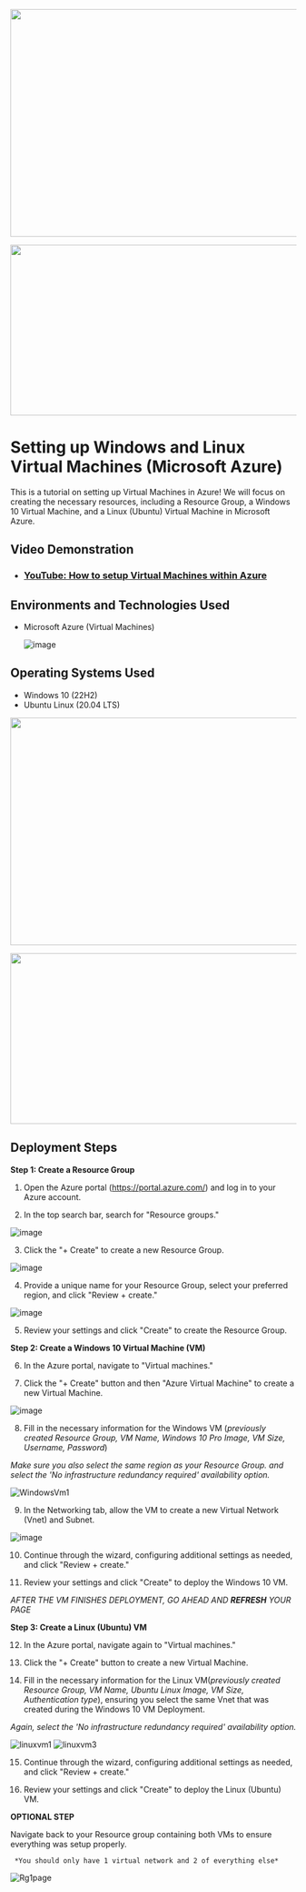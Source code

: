 
<p align="center">
  <img width="800" height="400" src="https://github.com/mehmhacimic/VirtualMachineSetup/assets/157438082/1e02515e-9583-46c5-87d7-f089262baed5">
</p>   

<p align="center">
  <img width="800" height="300" src="https://github.com/mehmhacimic/VirtualMachineSetup/assets/157438082/7d3307be-d928-4b88-ad60-d56e43fa55a2">
</p>
<h1>Setting up Windows and Linux Virtual Machines (Microsoft Azure)</h1>
  This is a tutorial on setting up Virtual Machines in Azure! We will focus on creating the necessary resources, including a Resource Group, a Windows 10 Virtual Machine, and a Linux (Ubuntu) Virtual Machine in Microsoft Azure.
<br />


<h2>Video Demonstration</h2>

- ### [YouTube: How to setup Virtual Machines within Azure](https://www.youtube.com/watch?v=yr2inR-AJxw)

<h2>Environments and Technologies Used</h2>

- Microsoft Azure (Virtual Machines)

   ![image](https://github.com/mehmhacimic/VirtualMachineSetup/assets/157438082/756b1722-1f2a-4ef9-87bc-9e848f66d2a4)
  <p align="center">

<h2>Operating Systems Used </h2>

- Windows 10 (22H2)
- Ubuntu Linux (20.04 LTS)

<p align="center">
  <img width="800" height="400" src="https://github.com/mehmhacimic/VirtualMachineSetup/assets/157438082/1e02515e-9583-46c5-87d7-f089262baed5">
</p>   



<p align="center">
  <img width="800" height="300" src="https://github.com/mehmhacimic/VirtualMachineSetup/assets/157438082/7d3307be-d928-4b88-ad60-d56e43fa55a2">
</p>

 
<h2>Deployment Steps</h2>


**Step 1: Create a Resource Group**


1. Open the Azure portal (https://portal.azure.com/) and log in to your Azure account.


2. In the top search bar, search for "Resource groups."

![image](https://github.com/mehmhacimic/VirtualMachineSetup/assets/157438082/a6db528a-6776-465d-bd76-b16bd20a00d3)

3. Click the "+ Create" to create a new Resource Group.

![image](https://github.com/mehmhacimic/VirtualMachineSetup/assets/157438082/f017174d-1231-497b-bc9e-6583feb6c7fb)

4. Provide a unique name for your Resource Group, select your preferred region, and click "Review + create."

![image](https://github.com/mehmhacimic/VirtualMachineSetup/assets/157438082/152a793c-fa6b-4836-a2bd-e453a105acd2)


5. Review your settings and click "Create" to create the Resource Group.


**Step 2: Create a Windows 10 Virtual Machine (VM)**

6. In the Azure portal, navigate to "Virtual machines."


7. Click the "+ Create" button and then "Azure Virtual Machine" to create a new Virtual Machine.

![image](https://github.com/mehmhacimic/VirtualMachineSetup/assets/157438082/1778e383-6085-4104-96f1-7506d4496ae7)

8. Fill in the necessary information for the Windows VM (*previously created Resource Group, VM Name, Windows 10 Pro Image, VM Size, Username, Password*) 

*Make sure you also select the same region as your Resource Group. and select the 'No infrastructure redundancy required' availability option.*

![WindowsVm1](https://github.com/mehmhacimic/VirtualMachineSetup/assets/157438082/a4db54ad-aca1-4a57-a103-5592b8c5998c) 


9. In the Networking tab, allow the VM to create a new Virtual Network (Vnet) and Subnet.

![image](https://github.com/mehmhacimic/VirtualMachineSetup/assets/157438082/ee32f0a3-0a1f-4d6d-a2b6-bc1811500dce)


10. Continue through the wizard, configuring additional settings as needed, and click "Review + create."


11. Review your settings and click "Create" to deploy the Windows 10 VM.

*AFTER THE VM FINISHES DEPLOYMENT, GO AHEAD AND **REFRESH** YOUR PAGE*


**Step 3: Create a Linux (Ubuntu) VM**


12. In the Azure portal, navigate again to "Virtual machines."


13. Click the "+ Create" button to create a new Virtual Machine.


14. Fill in the necessary information for the Linux VM(*previously created Resource Group, VM Name, Ubuntu Linux Image, VM Size, Authentication type*), ensuring you select the same Vnet that was created during the Windows 10 VM Deployment.

*Again, select the 'No infrastructure redundancy required' availability option.*

![linuxvm1](https://github.com/mehmhacimic/VirtualMachineSetup/assets/157438082/66b316ae-efc3-40aa-b53f-30fa747650f2)
![linuxvm3](https://github.com/mehmhacimic/VirtualMachineSetup/assets/157438082/33fbec5d-b6bf-4c0e-84ec-3e66912d0b9c)


15. Continue through the wizard, configuring additional settings as needed, and click "Review + create."

16. Review your settings and click "Create" to deploy the Linux (Ubuntu) VM.

**OPTIONAL STEP**

Navigate back to your Resource group containing both VMs to ensure everything was setup properly.

     *You should only have 1 virtual network and 2 of everything else*
   ![Rg1page](https://github.com/mehmhacimic/VirtualMachineSetup/assets/157438082/27f4e8f6-623f-4d66-8dd8-0784bbbbb3c2)
 
